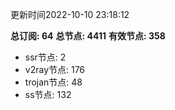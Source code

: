 更新时间2022-10-10 23:18:12

**总订阅: 64**
**总节点: 4411**
**有效节点: 358**
- ssr节点: 2
- v2ray节点: 176
- trojan节点: 48
- ss节点: 132
